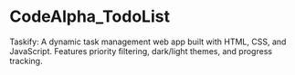 # CodeAlpha_TodoList
Taskify: A dynamic task management web app built with HTML, CSS, and JavaScript. Features priority filtering, dark/light themes, and progress tracking.
